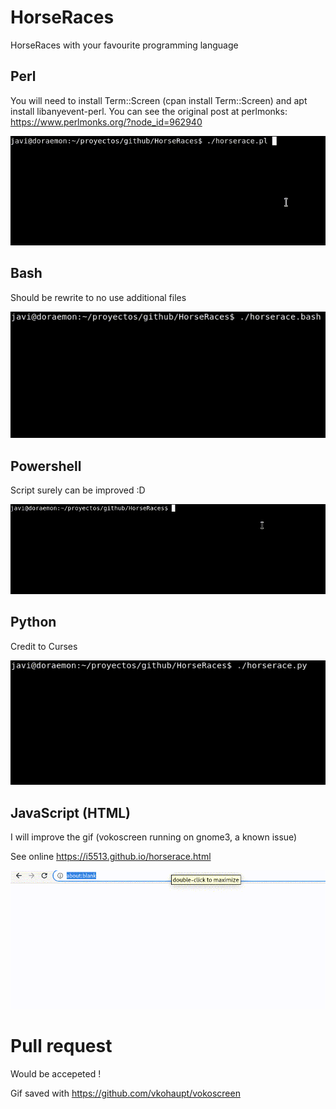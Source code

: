 # HorseRaces
HorseRaces with your favourite programming language

## Perl
You will need to install Term::Screen (cpan install Term::Screen)
and apt install libanyevent-perl. You can see the original post at perlmonks:
https://www.perlmonks.org/?node_id=962940

![race with Perl](horserace.pl.gif)

## Bash
Should be rewrite to no use additional files

![race with bash](horserace.bash.gif)


## Powershell
Script surely can be improved :D

![race with powershell](horserace.ps1.gif)

## Python
Credit to Curses 

![race with python](horserace.py.gif)

## JavaScript (HTML)
I will improve the gif (vokoscreen running on gnome3, a known issue)

See online https://i5513.github.io/horserace.html

![race with python](horserace.html.gif)



# Pull request
Would be accepeted !

Gif saved with https://github.com/vkohaupt/vokoscreen
